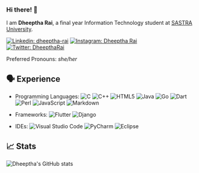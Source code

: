 ### Hi there! 👋

I am **Dheeptha Rai**, a final year Information Technology student at [SASTRA University](https://www.sastra.edu/). 

<a href="https://www.linkedin.com/in/dheeptha-rai-63102491/"><img src="https://img.shields.io/badge/Dheeptha Rai%20-%230077B5.svg?&style=for-the-badge&logo=linkedin&logoColor=white" alt="Linkedin: dheeptha-rai"/></a>
<a href="https://www.instagram.com/dheeptharai/"><img src="https://img.shields.io/badge/dheeptharai%20-%23E4405F.svg?&style=for-the-badge&logo=Instagram&logoColor=white" alt="Instagram: Dheeptha Rai" /></a>
<a href="https://twitter.com/DheepthaRai"><img src="https://img.shields.io/badge/DheepthaRai%20-%231DA1F2.svg?&style=for-the-badge&logo=Twitter&logoColor=white" alt="Twitter: DheepthaRai" /></a>
<!--<a href="https://discord.com/channels/@me"><img src="https://img.shields.io/badge/Dheeptha Rai#8461%20-%237289DA.svg?style=for-the-badge&logo=discord&logoColor=white)" alt="Discord: Dheeptha Rai" /></a> 
-->

Preferred Pronouns: *she/her*

## 🗣️ Experience
- Programming Languages:
![C](https://img.shields.io/badge/c-%2300599C.svg?style=for-the-badge&logo=c&logoColor=white)
![C++](https://img.shields.io/badge/c++-%2300599C.svg?style=for-the-badge&logo=c%2B%2B&logoColor=white)
![HTML5](https://img.shields.io/badge/html5-%23E34F26.svg?style=for-the-badge&logo=html5&logoColor=white)
![Java](https://img.shields.io/badge/java-%23ED8B00.svg?style=for-the-badge&logo=java&logoColor=white)
![Go](https://img.shields.io/badge/go-%2300ADD8.svg?style=for-the-badge&logo=go&logoColor=white)
![Dart](https://img.shields.io/badge/dart-%230175C2.svg?style=for-the-badge&logo=dart&logoColor=white)
![Perl](https://img.shields.io/badge/perl-%2339457E.svg?style=for-the-badge&logo=perl&logoColor=white)
![JavaScript](https://img.shields.io/badge/javascript-%23323330.svg?style=for-the-badge&logo=javascript&logoColor=%23F7DF1E)
![Markdown](https://img.shields.io/badge/markdown-%23000000.svg?style=for-the-badge&logo=markdown&logoColor=white)

- Frameworks:
![Flutter](https://img.shields.io/badge/Flutter-%2302569B.svg?style=for-the-badge&logo=Flutter&logoColor=white)
![Django](https://img.shields.io/badge/django-%23092E20.svg?style=for-the-badge&logo=django&logoColor=white)

- IDEs:
![Visual Studio Code](https://img.shields.io/badge/VisualStudioCode-0078d7.svg?style=for-the-badge&logo=visual-studio-code&logoColor=white)
![PyCharm](https://img.shields.io/badge/pycharm-143?style=for-the-badge&logo=pycharm&logoColor=black&color=black&labelColor=green)
![Eclipse](https://img.shields.io/badge/Eclipse-FE7A16.svg?style=for-the-badge&logo=Eclipse&logoColor=white)
<!-- ![Jupyter Notebook](https://img.shields.io/badge/JupyterNotebook.svg?style=for-the-badge&logo=jupyter-notebook&logoColor=white) -->

## 📈 Stats
![Dheeptha's GitHub stats](https://github-readme-stats.vercel.app/api?username=DheepthaRai&show_icons=true&theme=radical&hide=issues)

<!--[![Top Langs](https://github-readme-stats.vercel.app/api/top-langs/?username=DheepthaRai&layout=compact)](https://github.com/DheepthaRai/github-readme-stats)
- 🔭 I’m currently working on ...
- 🌱 I’m currently learning ...
- 👯 I’m looking to collaborate on ...
- 🤔 I’m looking for help with ...
- 💬 Ask me about ...
- 📫 How to reach me: ...
- 😄 Pronouns: ...
- ⚡ Fun fact: ...
[^stats]: Github stats customisation from https://github.com/anuraghazra/github-readme-stats
[^badge]: Markdown badges from https://github.com/Ileriayo/markdown-badges
-->
